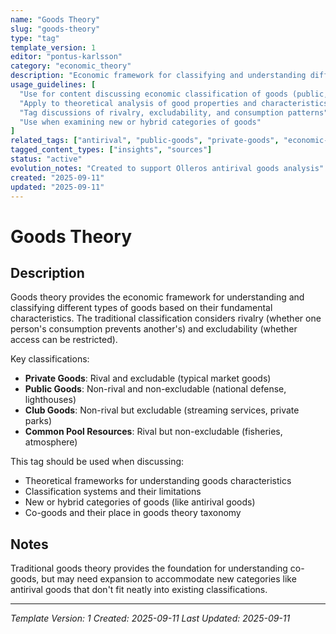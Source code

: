 ```yaml
---
name: "Goods Theory"
slug: "goods-theory"
type: "tag"
template_version: 1
editor: "pontus-karlsson"
category: "economic_theory"
description: "Economic framework for classifying and understanding different types of goods based on rivalry, excludability, and consumption characteristics"
usage_guidelines: [
  "Use for content discussing economic classification of goods (public, private, club, common)",
  "Apply to theoretical analysis of good properties and characteristics",
  "Tag discussions of rivalry, excludability, and consumption patterns",
  "Use when examining new or hybrid categories of goods"
]
related_tags: ["antirival", "public-goods", "private-goods", "economic-theory"]
tagged_content_types: ["insights", "sources"]
status: "active"
evolution_notes: "Created to support Olleros antirival goods analysis"
created: "2025-09-11"
updated: "2025-09-11"
---
```


# Goods Theory

## Description
Goods theory provides the economic framework for understanding and classifying different types of goods based on their fundamental characteristics. The traditional classification considers rivalry (whether one person's consumption prevents another's) and excludability (whether access can be restricted).

Key classifications:
- **Private Goods**: Rival and excludable (typical market goods)
- **Public Goods**: Non-rival and non-excludable (national defense, lighthouses)
- **Club Goods**: Non-rival but excludable (streaming services, private parks)
- **Common Pool Resources**: Rival but non-excludable (fisheries, atmosphere)

This tag should be used when discussing:
- Theoretical frameworks for understanding goods characteristics
- Classification systems and their limitations
- New or hybrid categories of goods (like antirival goods)
- Co-goods and their place in goods theory taxonomy

## Notes
Traditional goods theory provides the foundation for understanding co-goods, but may need expansion to accommodate new categories like antirival goods that don't fit neatly into existing classifications.

---
*Template Version: 1*
*Created: 2025-09-11*
*Last Updated: 2025-09-11*